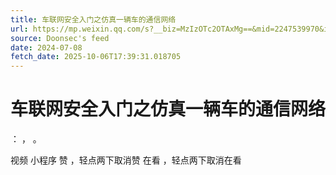 ```yaml
---
title: 车联网安全入门之仿真一辆车的通信网络
url: https://mp.weixin.qq.com/s?__biz=MzIzOTc2OTAxMg==&mid=2247539970&idx=1&sn=3fffb0f6dc80cf93aaec4b66c9a8db06
source: Doonsec's feed
date: 2024-07-08
fetch_date: 2025-10-06T17:39:31.018705
---
```


# 车联网安全入门之仿真一辆车的通信网络

：
，
。

视频
小程序
赞
，轻点两下取消赞
在看
，轻点两下取消在看